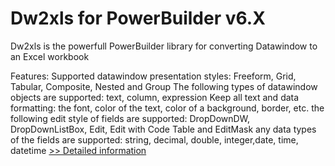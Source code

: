 # Dw2xls for PowerBuilder v6.X
Dw2xls is the powerfull PowerBuilder library for converting Datawindow to an Excel workbook

Features:
Supported datawindow presentation styles:
Freeform, Grid, Tabular, Composite, Nested and Group
The following types of datawindow objects are supported:
text, column, expression
Keep all text and data formatting:
the font, color of the text, color of a background, border, etc.
the following edit style of fields are supported:
DropDownDW, DropDownListBox, Edit, Edit with Code Table and EditMask
any data types of the fields are supported:
string, decimal, double, integer,date, time, datetime
[>> Detailed information](https://secure.shareit.com/shareit/product.html?productid=191512&affiliateid=200057808)